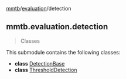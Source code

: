 [mmtb](../../README.md)/[evaluation](../evaluation.md)/detection

## mmtb.evaluation.detection

> Classes

This submodule contains the following classes:

+ **class** [DetectionBase](./detection/DetectionBase.md)
+ **class** [ThresholdDetection](./detection/ThresholdDetection.md)
